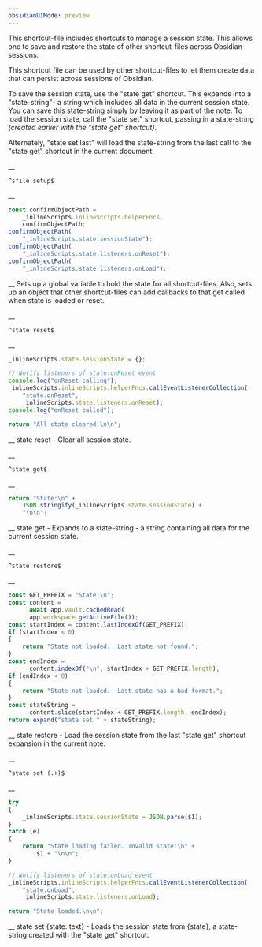 ```yaml
---
obsidianUIMode: preview
---
```


This shortcut-file includes shortcuts to manage a session state.  This allows one to save and restore the state of other shortcut-files across Obsidian sessions.

This shortcut file can be used by other shortcut-files to let them create data that can persist across sessions of Obsidian.

To save the session state, use the "state get" shortcut.  This expands into a "state-string"- a string which includes all data in the current session state.  You can save this state-string simply by leaving it as part of the note.  To load the session state, call the "state set" shortcut, passing in a state-string _(created earlier with the "state get" shortcut)_.

Alternately, "state set last" will load the state-string from the last call to the "state get" shortcut in the current document.


__
```
^sfile setup$
```
__
```js
const confirmObjectPath =
	_inlineScripts.inlineScripts.helperFncs.
	confirmObjectPath;
confirmObjectPath(
	"_inlineScripts.state.sessionState");
confirmObjectPath(
	"_inlineScripts.state.listeners.onReset");
confirmObjectPath(
	"_inlineScripts.state.listeners.onLoad");
```
__
Sets up a global variable to hold the state for all shortcut-files.  Also, sets up an object that other shortcut-files can add callbacks to that get called when state is loaded or reset.


__
```
^state reset$
```
__
```js
_inlineScripts.state.sessionState = {};

// Notify listeners of state.onReset event
console.log("onReset calling");
_inlineScripts.inlineScripts.helperFncs.callEventListenerCollection(
	"state.onReset",
	_inlineScripts.state.listeners.onReset);
console.log("onReset called");

return "All state cleared.\n\n";
```
__
state reset - Clear all session state.


__
```
^state get$
```
__
```js
return "State:\n" +
	JSON.stringify(_inlineScripts.state.sessionState) +
	"\n\n";
```
__
state get - Expands to a state-string - a string containing all data for the current session state.


__
```
^state restore$
```
__
```js
const GET_PREFIX = "State:\n";
const content =
	  await app.vault.cachedRead(
	  app.workspace.getActiveFile());
const startIndex = content.lastIndexOf(GET_PREFIX);
if (startIndex < 0)
{
	return "State not loaded.  Last state not found.";
}
const endIndex =
	  content.indexOf("\n", startIndex + GET_PREFIX.length);
if (endIndex < 0)
{
	return "State not loaded.  Last state has a bad format.";
}
const stateString =
	  content.slice(startIndex + GET_PREFIX.length, endIndex);
return expand("state set " + stateString);
```
__
state restore - Load the session state from the last "state get" shortcut expansion in the current note.


__
```
^state set (.+)$
```
__
```js
try
{
	_inlineScripts.state.sessionState = JSON.parse($1);
}
catch (e)
{
	return "State loading failed. Invalid state:\n" +
		$1 + "\n\n";
}

// Notify listeners of state.onLoad event
_inlineScripts.inlineScripts.helperFncs.callEventListenerCollection(
	"state.onLoad",
	_inlineScripts.state.listeners.onLoad);

return "State loaded.\n\n";
```
__
state set {state: text} - Loads the session state from {state}, a state-string created with the "state get" shortcut.
